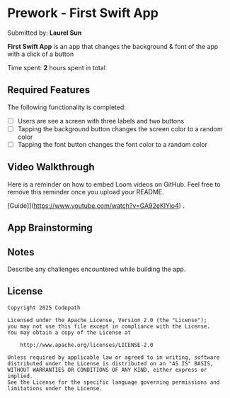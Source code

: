 # Prework - First Swift App

Submitted by: **Laurel Sun**

**First Swift App** is an app that changes the background & font of the app with a click of a button

Time spent: **2** hours spent in total

## Required Features

The following functionality is completed:

- [ ] Users are see a screen with three labels and two buttons
- [ ] Tapping the background button changes the screen color to a random color
- [ ] Tapping the font button changes the font color to a random color
 
## Video Walkthrough

Here is a reminder on how to embed Loom videos on GitHub. Feel free to remove this reminder once you upload your README. 

[Guide]](https://www.youtube.com/watch?v=GA92eKlYio4) .

## App Brainstorming

## Notes

Describe any challenges encountered while building the app.

## License

    Copyright 2025 Codepath

    Licensed under the Apache License, Version 2.0 (the "License");
    you may not use this file except in compliance with the License.
    You may obtain a copy of the License at

        http://www.apache.org/licenses/LICENSE-2.0

    Unless required by applicable law or agreed to in writing, software
    distributed under the License is distributed on an "AS IS" BASIS,
    WITHOUT WARRANTIES OR CONDITIONS OF ANY KIND, either express or implied.
    See the License for the specific language governing permissions and
    limitations under the License.
